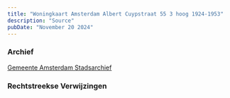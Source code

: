 ```yaml
---
title: "Woningkaart Amsterdam Albert Cuypstraat 55 3 hoog 1924-1953"
description: "Source"
pubDate: "November 20 2024"
---
```


### Archief
[Gemeente Amsterdam Stadsarchief](https://archief.amsterdam/)

### Rechtstreekse Verwijzingen